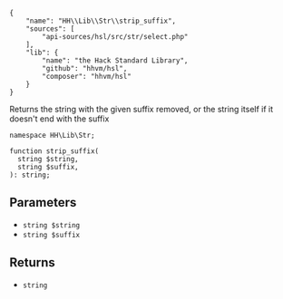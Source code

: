 ``` yamlmeta
{
    "name": "HH\\Lib\\Str\\strip_suffix",
    "sources": [
        "api-sources/hsl/src/str/select.php"
    ],
    "lib": {
        "name": "the Hack Standard Library",
        "github": "hhvm/hsl",
        "composer": "hhvm/hsl"
    }
}
```




Returns the string with the given suffix removed, or the string itself if
it doesn't end with the suffix




``` Hack
namespace HH\Lib\Str;

function strip_suffix(
  string $string,
  string $suffix,
): string;
```




## Parameters




+ ` string $string `
+ ` string $suffix `




## Returns




* ` string `
<!-- HHAPIDOC -->
